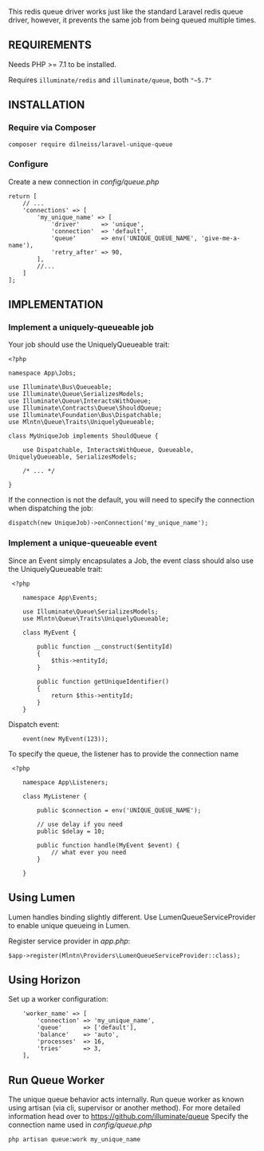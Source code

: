 This redis queue driver works just like the standard Laravel redis queue driver, however, it prevents the same job from being queued multiple times.

## REQUIREMENTS

Needs PHP >= 7.1 to be installed.

Requires `illuminate/redis` and `illuminate/queue`, both `"~5.7"`

## INSTALLATION

### Require via Composer
```
composer require dilneiss/laravel-unique-queue
```


### Configure
Create a new connection in *config/queue.php*

```
return [
    // ...
    'connections' => [
        'my_unique_name' => [
            'driver'      => 'unique',
            'connection'  => 'default',
            'queue'       => env('UNIQUE_QUEUE_NAME', 'give-me-a-name'),
            'retry_after' => 90,
        ],
        //...
    ]
];
```

## IMPLEMENTATION

### Implement a uniquely-queueable job

Your job should use the UniquelyQueueable trait:

    <?php
    
    namespace App\Jobs;
    
    use Illuminate\Bus\Queueable;
    use Illuminate\Queue\SerializesModels;
    use Illuminate\Queue\InteractsWithQueue;
    use Illuminate\Contracts\Queue\ShouldQueue;
    use Illuminate\Foundation\Bus\Dispatchable;
    use Mlntn\Queue\Traits\UniquelyQueueable;
    
    class MyUniqueJob implements ShouldQueue {
    
        use Dispatchable, InteractsWithQueue, Queueable, UniquelyQueueable, SerializesModels;
    
        /* ... */
    
    }

If the connection is not the default, you will need to specify the connection when dispatching the job:

    dispatch(new UniqueJob)->onConnection('my_unique_name');


### Implement a unique-queueable event
Since an Event simply encapsulates a Job, the event class should also use the UniquelyQueueable trait:
```
 <?php

    namespace App\Events;

    use Illuminate\Queue\SerializesModels;
    use Mlntn\Queue\Traits\UniquelyQueueable;

    class MyEvent {

        public function __construct($entityId)
        {
            $this->entityId;
        }

        public function getUniqueIdentifier()
        {
            return $this->entityId;
        }
    }

```

Dispatch event:
```
    event(new MyEvent(123));

```

To specify the queue, the listener has to provide the connection name

```
 <?php

    namespace App\Listeners;

    class MyListener {

        public $connection = env('UNIQUE_QUEUE_NAME');

        // use delay if you need
        public $delay = 10;

        public function handle(MyEvent $event) {
            // what ever you need
        }

    }

```



## Using Lumen
Lumen handles binding slightly different. Use LumenQueueServiceProvider to enable unique queueing in Lumen.

Register service provider in *app.php*:
```
$app->register(Mlntn\Providers\LumenQueueServiceProvider::class);
```


## Using Horizon

Set up a worker configuration:
```
    'worker_name' => [
        'connection' => 'my_unique_name',
        'queue'      => ['default'],
        'balance'    => 'auto',
        'processes'  => 16,
        'tries'      => 3,
    ],
```

## Run Queue Worker
The unique queue behavior acts internally. Run queue worker as known using artisan (via cli, supervisor or another method).
For more detailed information head over to https://github.com/illuminate/queue
Specify the connection name used in *config/queue.php*

```
php artisan queue:work my_unique_name
```
